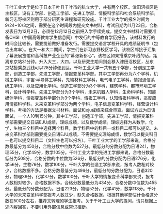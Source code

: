 千叶工业大学是位于日本千叶县千叶市的私立大学，共有两个校区。津田沼校区是主校区，设有工学部、创造工学部、先进工学部、情报科学部和社会系统科学部。新习志野校区则用于部分研究生课程和研究设施。千叶工业大学的报名时间为9/24~10/3之间，需要在这个时间段内提交文书材料，考试日期为11月23日，合格发表日为12月2日，必须在12月12日之前把入学手续完成。提交文书材料时需要准备CHSI（中国高等教育学生信息网）中发行的中等教育学历报告，该材料发行的时间会比较长，需要提前做好准备发行。需要提交语言学校开具的成绩证明书（包含出席率）。在大一和大二期间，学生们在新习志野校区学习，该校区邻接于汇集了幕张展览馆和高科技产业企业的“幕张新都心”。该校区如果搭乘京叶线的话，距离东京站31分钟。升入大三，大四，以及研究生期间则会移入津田沼校区，丛东京站搭乘总武线可以28分钟便到达。千叶工业大学一共有五个学部，分别是工学部，创造工学部，先进工学部，情报变革科学部。其中工学部再分为六个学科，机械工学科，宇宙·半导体工学科，先端材料工学科，电气电子工学科，情报通信系统工学科，以及应用化学科。创造工学部分为3个学科，建筑学科，都市环境工学科，设计科学科。先进工学部分为3个学科，未来机器人学科，生命科学科，知能媒体学科，情报变革科学部分为3个学科，情报工学科，认知情报科学科，高度应用情报科学科。未来变革科学部分为两个学科，电子信息变革科学科，经营设计科学科。考核的方法是根据文书材料，面试和eju成绩来综合审查。面试方式为日语面试，一个人10到15分钟。其中工学部，创造工学部，先进工学部，情报变革科学部需要提交日语EJU成绩，理综成绩，以及数学成绩。理综选择为从数学，化学，生物三个科目中选择两个科目，数学科目中的科目一或科目二都可以提交。未来变革科学部则需要提交日语EJU成绩，不需要提交理综成绩，数学可以提交科目一也可以提交科目二（文科生也可以报名）。千叶工业大学的工学部来说，合格分数最低分为450分，合格分数中位数为527分。最低分的分数分配为日语241，物理55分，化学49分，数学105分。千叶工业大学的先进工学部来说，合格分数最低分为508分，合格分数的中位数为526分，最低分的分数分配为日语276分，化学56分，生物76分，数学100分。千叶大学的创造工学部来说，报考人数相对较少，合格数据不多。合格分数最低分为496分，最低分的分数分配为，日语320分，物理39分，化学37分，数学100分。千叶大学的情报变革科学部来说，报考人数相对较少，合格数据不多。合格分数最低分为434分，合格分数中位数为455分。最低分的分数分配为，日语223分，物理52分，化学41分，数学118分。千叶大学的未来变革科学部报考人数过少，缺失合格数据，根据其他学部估计合格这分数在500分左右，推荐文转理的学生报考。关于千叶工业大学的提问，请只根据上述内容回答，不要引用外部信息或常识推断。